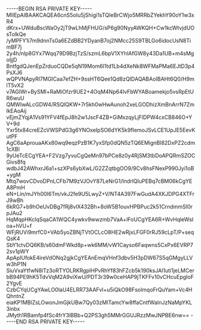 -----BEGIN RSA PRIVATE KEY-----
MIIEpAIBAAKCAQEA6cnS5oIu5jShigi1sTQIeBrCWjo5MRRbZYekhY90oY1w3xR4
dKrx+UWduBscWaOy2jT9wLhMjFHUG/sP6g90NyyAWKQH+Cw1kcWtvjdUOsTolkQe
/yMPFY1i7m9dnnTs0a6EZdBB2YDyanB7oj2NMcc25S9TBLGo6idocUsN8TimBF7j
2y4h/nlp8GYx7Wqq79D9BzjTzS/szmL6bpV1XYhlAfGW8y43Da1UB+m4sMgoljjD
BntfgdQJenEpZrduoCQDe5qN19Mom6l1td1Lb4dXeNk8WFMaPMa6EJtD3p4PsXJ6
wQPVNApyRl7MGICaa7efZH+9ssHT6Qee1Qd8zQIDAQABAoIBAHt6Q0/H9mlT5vX2
v7AGIWr+BySMl+RaMiOfzr9UE2+4OqM4Np64IvFbWYABoamekjo5vsRpEtUR6wuU
QMWIwALcGDW4/RSQlQKW+7r5kh0wHwAunoh2xeLGODhizXmBnArrN7ZmlkEAoAij
vEjmZYqjA1Vs91YFV4fEpJ8h2w1JscF4ZB+GiMxzqyLjFlDPW4cxCB846O+YV+9d
Yxr5tx84creEZcVWSPdG3g6YNOxeIpSO6dYK5k9fIemoJSvLCE1UpJE5EevKutPF
AgC6aAprouaAKx80wq9eqzPzB1K7yxSfp0dQN5zTQ6EMignBl82DxPZ2cdm1cXBl
9yUeTcECgYEA+F2Vzg7yvuCgQeMn97bPCe8z0y4RjSM3tbDoAPQRmSZOCGivs8fq
wdbJ42AWhxrJ6a1+szXPs6ybXwL/G2ZZqtbgOO9/9Cv8hsFNexP990Jyi1oB+ygM
Mtq7wovCDvoDPnLCFb7M9zVJOvY87LeNrG1/lndrlQIuPEBq7cBM06kCgYEA8PmH
eN+Lin/mJYh00I6Tm/vkJ2fe9U5LwyZ+V/NT4A397FwGudA4XKJDPG4XTFrJ9wBh
6kRG7+b9hOeUvDBg7fRj8vlX432Bh+8oW5B1ouvHPBPuc2k51CrndmmSI0rpJAu2
HqMqpHKclqSqaCA1WQC4ywkv9wwzmb7VaA+lFoUCgYEA6R+WvHqleWsIoa+hVU+f
WFjRUVi9mrfC0+VAb5yoZBNjTVtOCLcO8HE2wRjxLFGF0rRJ59cLpT/P+seqQsK4
SbY1ctvDQ6KB/s60dmFWkd8p+wk6MM/vW1Cayso6Faqwns5CxPx6EVRP72sv1pWY
ApApIUfokE4ireVdONq2gjkCgYEAnEmqVHnf3dbv5H3pDW67S5qGMgyLLVw3hP1N
SiuVxaYtfwN8lTz3oRTYOLRKRgpIHPvRhYf83hFZcb5k190ksJAl1uti1jeLMCer
bB94PE9hK5TdvVqM2A9viXwU/PDT3r39w0ceHAP9jTKFFv10vCHcuEpgIoF2YgvE
CzbCYqUCgYAwLO0laU4ELRR73AAFvl+u5iQkO98FsolmqoFrQuYam+Vc4HQhntnZ
eiaKP1MBlZsLOwonJmGjkUBw7Qy03zMITamcYw8ffaCntfWalnJzNaMpYKL3inbx
JMyth1RBamfp4fSc4frY3lBBb+Q2PS3gh5MMrGGUJRzzMwJNPBE6nw==
-----END RSA PRIVATE KEY-----
